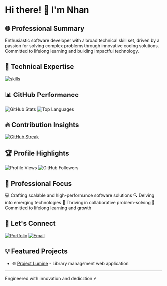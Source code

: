 # Hi there! 👋 I'm Nhan

## 🌐 Professional Summary
Enthusiastic software developer with a broad technical skill set, driven by a passion for solving complex problems through innovative coding solutions. Committed to lifelong learning and building impactful technology.

## 🚀 Technical Expertise
![skills](https://skillicons.dev/icons?i=java,html,css,ts,js,nodejs,react,mysql,nextjs,spring,dotnet,docker,linux,git,figma,vscode&theme=light)

## 📊 GitHub Performance
![GitHub Stats](https://github-readme-stats.vercel.app/api?username=NhanNguyen2003&show_icons=true&theme=onedark)
![Top Languages](https://github-readme-stats.vercel.app/api/top-langs/?username=NhanNguyen2003&layout=compact&theme=onedark)

## 🔥 Contribution Insights
[![GitHub Streak](https://github-readme-streak-stats.herokuapp.com?user=NhanNguyen2003&theme=onedark&hide_border=true)](https://git.io/streak-stats)

## 🏆 Profile Highlights
![Profile Views](https://komarev.com/ghpvc/?username=NhanNguyen2003&color=blue)
![GitHub Followers](https://img.shields.io/github/followers/NhanNguyen2003?style=social)

## 🌟 Professional Focus
💻 Crafting scalable and high-performance software solutions
🔍 Delving into emerging technologies
🤝 Thriving in collaborative problem-solving
🚀 Committed to lifelong learning and growth

## 🤝 Let's Connect
[![Portfolio](https://img.shields.io/badge/Portfolio-000000?style=for-the-badge&logo=About.me&logoColor=white)](https://hien-duc.vercel.app)
[![Email](https://img.shields.io/badge/Email-D14836?style=for-the-badge&logo=gmail&logoColor=white)](mailto:nhan.nguyentan.cit21@eiu.edu.vn)

## 💡 Featured Projects
- 🌐 [Project Lumine](https://github.com/hien-duc/lumine-library-management-system) - Library management web application

---
Engineered with innovation and dedication ⚡
